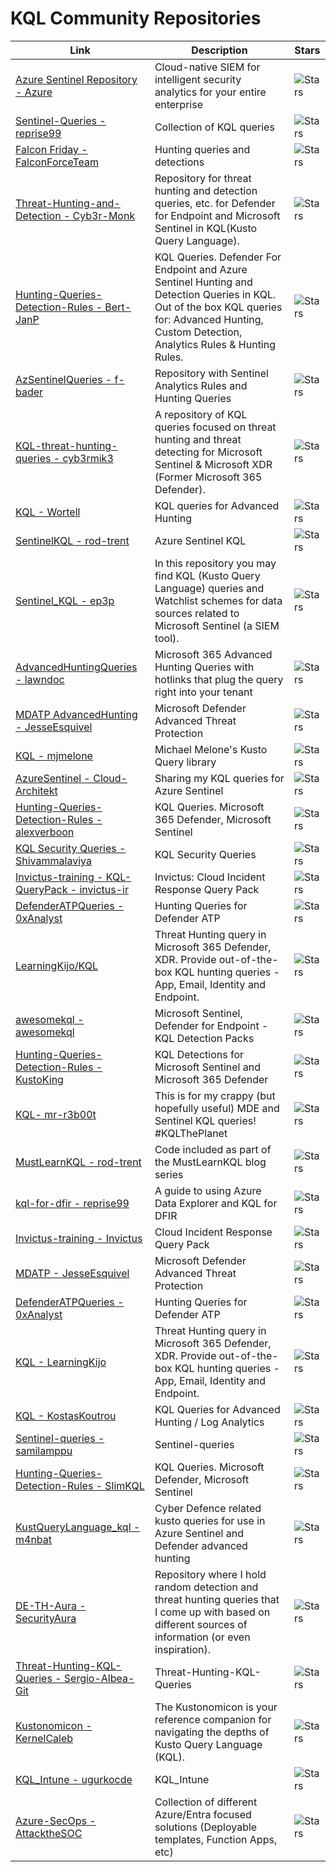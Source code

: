 # KQL Community Repositories
| Link | Description | Stars |
| ------ | ----------- | ----- |
| [Azure Sentinel Repository - Azure](https://github.com/Azure/Azure-Sentinel) | Cloud-native SIEM for intelligent security analytics for your entire enterprise |![Stars](https://img.shields.io/github/stars/Azure/Azure-Sentinel?style=flat-square&labelColor=343b41) | 
| [Sentinel-Queries - reprise99](https://github.com/reprise99/Sentinel-Queries)    |  Collection of KQL queries | ![Stars](https://img.shields.io/github/stars/reprise99/Sentinel-Queries?style=flat-square&labelColor=343b41) | 
| [Falcon Friday - FalconForceTeam](https://github.com/FalconForceTeam/FalconFriday) | Hunting queries and detections | ![Stars](https://img.shields.io/github/stars/FalconForceTeam/FalconFriday?style=flat-square&labelColor=343b41) |
| [Threat-Hunting-and-Detection - Cyb3r-Monk](https://github.com/Cyb3r-Monk/Threat-Hunting-and-Detection) | Repository for threat hunting and detection queries, etc. for Defender for Endpoint and Microsoft Sentinel in KQL(Kusto Query Language). | ![Stars](https://img.shields.io/github/stars/Cyb3r-Monk/Threat-Hunting-and-Detection?style=flat-square&labelColor=343b41) |
| [Hunting-Queries-Detection-Rules - Bert-JanP](https://github.com/Bert-JanP/Hunting-Queries-Detection-Rules) | KQL Queries. Defender For Endpoint and Azure Sentinel Hunting and Detection Queries in KQL. Out of the box KQL queries for: Advanced Hunting, Custom Detection, Analytics Rules & Hunting Rules. | ![Stars](https://img.shields.io/github/stars/Bert-JanP/Hunting-Queries-Detection-Rules?style=flat-square&labelColor=343b41) |
| [AzSentinelQueries - f-bader](https://github.com/f-bader/AzSentinelQueries) | Repository with Sentinel Analytics Rules and Hunting Queries  | ![Stars](https://img.shields.io/github/stars/f-bader/AzSentinelQueries?style=flat-square&labelColor=343b41) |
| [KQL-threat-hunting-queries - cyb3rmik3](https://github.com/cyb3rmik3/KQL-threat-hunting-queries) | A repository of KQL queries focused on threat hunting and threat detecting for Microsoft Sentinel & Microsoft XDR (Former Microsoft 365 Defender).  | ![Stars](https://img.shields.io/github/stars/cyb3rmik3/KQL-threat-hunting-queries?style=flat-square&labelColor=343b41) |
| [KQL - Wortell](https://github.com/wortell/KQL) |  KQL queries for Advanced Hunting  | ![Stars](https://img.shields.io/github/stars/wortell/KQL?style=flat-square&labelColor=343b41) |
| [SentinelKQL - rod-trent](https://github.com/rod-trent/SentinelKQL) |  Azure Sentinel KQL  | ![Stars](https://img.shields.io/github/stars/rod-trent/SentinelKQL?style=flat-square&labelColor=343b41) |
| [Sentinel_KQL - ep3p](https://github.com/ep3p/Sentinel_KQL) | In this repository you may find KQL (Kusto Query Language) queries and Watchlist schemes for data sources related to Microsoft Sentinel (a SIEM tool). | ![Stars](https://img.shields.io/github/stars/ep3p/Sentinel_KQL?style=flat-square&labelColor=343b41) |
| [AdvancedHuntingQueries - lawndoc](https://github.com/lawndoc/AdvancedHuntingQueries) | Microsoft 365 Advanced Hunting Queries with hotlinks that plug the query right into your tenant  | ![Stars](https://img.shields.io/github/stars/lawndoc/AdvancedHuntingQueries?style=flat-square&labelColor=343b41) |
| [MDATP AdvancedHunting - JesseEsquivel](https://github.com/JesseEsquivel/MDATP/tree/master/AdvancedHunting) | Microsoft Defender Advanced Threat Protection  | ![Stars](https://img.shields.io/github/stars/JesseEsquivel/MDATP?style=flat-square&labelColor=343b41) |
| [KQL - mjmelone](https://github.com/mjmelone/KQL/tree/master) |  Michael Melone's Kusto Query library  | ![Stars](https://img.shields.io/github/stars/mjmelone/KQL?style=flat-square&labelColor=343b41) |
| [AzureSentinel - Cloud-Architekt](https://github.com/Cloud-Architekt/AzureSentinel) | Sharing my KQL queries for Azure Sentinel | ![Stars](https://img.shields.io/github/stars/Cloud-Architekt/AzureSentinel?style=flat-square&labelColor=343b41) |
| [Hunting-Queries-Detection-Rules - alexverboon](https://github.com/alexverboon/Hunting-Queries-Detection-Rules) | KQL Queries. Microsoft 365 Defender, Microsoft Sentinel | ![Stars](https://img.shields.io/github/stars/alexverboon/Hunting-Queries-Detection-Rules?style=flat-square&labelColor=343b41) |
| [KQL Security Queries - Shivammalaviya](https://gist.github.com/Shivammalaviya) | KQL Security Queries | ![Stars](https://img.shields.io/badge/Gist-No%20Stars-lightgrey?style=flat-square&labelColor=343b41) |
| [Invictus-training - KQL-QueryPack - invictus-ir](https://github.com/invictus-ir/Invictus-training/tree/main/KQL-QueryPack) | Invictus: Cloud Incident Response Query Pack | ![Stars](https://img.shields.io/github/stars/invictus-ir/Invictus-training?style=flat-square&labelColor=343b41) |
| [DefenderATPQueries - 0xAnalyst](https://github.com/0xAnalyst/DefenderATPQueries) | Hunting Queries for Defender ATP | ![Stars](https://img.shields.io/github/stars/0xAnalyst/DefenderATPQueries?style=flat-square&labelColor=343b41) |
| [LearningKijo/KQL](https://github.com/LearningKijo/KQL) | Threat Hunting query in Microsoft 365 Defender, XDR. Provide out-of-the-box KQL hunting queries - App, Email, Identity and Endpoint. | ![Stars](https://img.shields.io/github/stars/LearningKijo/KQL?style=flat-square&labelColor=343b41) |
| [ awesomekql  - awesomekql ](https://github.com/cylaris/awesomekql) | Microsoft Sentinel, Defender for Endpoint - KQL Detection Packs | ![Stars](https://img.shields.io/github/stars/cylaris/awesomekql?style=flat-square&labelColor=343b41) |
| [Hunting-Queries-Detection-Rules - KustoKing](https://github.com/KustoKing/Hunting-Queries-Detection-Rules) | KQL Detections for Microsoft Sentinel and Microsoft 365 Defender | ![Stars](https://img.shields.io/github/stars/KustoKing/Hunting-Queries-Detection-Rules?style=flat-square&labelColor=343b41)
| [KQL- mr-r3b00t](https://github.com/mr-r3b00t/KQL) | This is for my crappy (but hopefully useful) MDE and Sentinel KQL queries! #KQLThePlanet  | ![Stars](https://img.shields.io/github/stars/mr-r3b00t/KQL?style=flat-square&labelColor=343b41)
| [MustLearnKQL - rod-trent](https://github.com/rod-trent/MustLearnKQL) | Code included as part of the MustLearnKQL blog series | ![Stars](https://img.shields.io/github/stars/rod-trent/MustLearnKQL?style=flat-square&labelColor=343b41) |
| [kql-for-dfir - reprise99](https://github.com/reprise99/kql-for-dfir) | A guide to using Azure Data Explorer and KQL for DFIR | ![Stars](https://img.shields.io/github/stars/reprise99/kql-for-dfir?style=flat-square&labelColor=343b41) |
| [Invictus-training - Invictus](https://github.com/invictus-ir/Invictus-training/tree/main/KQL-QueryPack) | Cloud Incident Response Query Pack | ![Stars](https://img.shields.io/github/stars/invictus-ir/Invictus-training?style=flat-square&labelColor=343b41) |
| [MDATP - JesseEsquivel](https://github.com/JesseEsquivel/MDATP/tree/master/AdvancedHunting) | Microsoft Defender Advanced Threat Protection | ![Stars](https://img.shields.io/github/stars/JesseEsquivel/MDATP?style=flat-square&labelColor=343b41) |
| [DefenderATPQueries - 0xAnalyst](https://github.com/0xAnalyst/DefenderATPQueries) | Hunting Queries for Defender ATP | ![Stars](https://img.shields.io/github/stars/0xAnalyst/DefenderATPQueries?style=flat-square&labelColor=343b41) |
| [KQL - LearningKijo](https://github.com/LearningKijo/KQL) | Threat Hunting query in Microsoft 365 Defender, XDR. Provide out-of-the-box KQL hunting queries - App, Email, Identity and Endpoint. | ![Stars](https://img.shields.io/github/stars/LearningKijo/KQL?style=flat-square&labelColor=343b41) |
| [KQL - KostasKoutrou](https://github.com/KostasKoutrou/KQL/tree/main) | KQL Queries for Advanced Hunting / Log Analytics | ![Stars](https://img.shields.io/github/stars/KostasKoutrou/KQL?style=flat-square&labelColor=343b41) |
| [Sentinel-queries - samilamppu](https://github.com/samilamppu/Sentinel-queries) | Sentinel-queries | ![Stars](https://img.shields.io/github/stars/samilamppu/Sentinel-queries?style=flat-square&labelColor=343b41) |
| [Hunting-Queries-Detection-Rules - SlimKQL](https://github.com/SlimKQL/Hunting-Queries-Detection-Rules) | KQL Queries. Microsoft Defender, Microsoft Sentinel | ![Stars](https://img.shields.io/github/stars/SlimKQL/Hunting-Queries-Detection-Rules?style=flat-square&labelColor=343b41) |
| [KustQueryLanguage_kql - m4nbat](https://github.com/m4nbat/KustQueryLanguage_kql) | Cyber Defence related kusto queries for use in Azure Sentinel and Defender advanced hunting | ![Stars](https://img.shields.io/github/stars/m4nbat/KustQueryLanguage_kql?style=flat-square&labelColor=343b41) |
| [DE-TH-Aura - SecurityAura](https://github.com/SecurityAura/DE-TH-Aura/tree/main) | Repository where I hold random detection and threat hunting queries that I come up with based on different sources of information (or even inspiration). | ![Stars](https://img.shields.io/github/stars/SecurityAura/DE-TH-Aura?style=flat-square&labelColor=343b41) |
| [Threat-Hunting-KQL-Queries - Sergio-Albea-Git](https://github.com/Sergio-Albea-Git/Threat-Hunting-KQL-Queries) | Threat-Hunting-KQL-Queries | ![Stars](https://img.shields.io/github/stars/Sergio-Albea-Git/Threat-Hunting-KQL-Queries?style=flat-square&labelColor=343b41) |
| [Kustonomicon - KernelCaleb](https://github.com/KernelCaleb/Kustonomicon) | The Kustonomicon is your reference companion for navigating the depths of Kusto Query Language (KQL). | ![Stars](https://img.shields.io/github/stars/KernelCaleb/Kustonomicon?style=flat-square&labelColor=343b41) |
| [KQL_Intune - ugurkocde](https://github.com/ugurkocde/KQL_Intune) | KQL_Intune | ![Stars](https://img.shields.io/github/stars/ugurkocde/KQL_Intune?style=flat-square&labelColor=343b41) |
| [Azure-SecOps - AttacktheSOC](https://github.com/AttacktheSOC/Azure-SecOps/tree/main/KQL) | Collection of different Azure/Entra focused solutions (Deployable templates, Function Apps, etc) | ![Stars](https://img.shields.io/github/stars/AttacktheSOC/Azure-SecOps?style=flat-square&labelColor=343b41) |